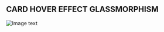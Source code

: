 ## CARD HOVER EFFECT GLASSMORPHISM

![Image text](https://github.com/SergioRodas/Card-Hover-Effect/blob/main/Card-effect.gif)